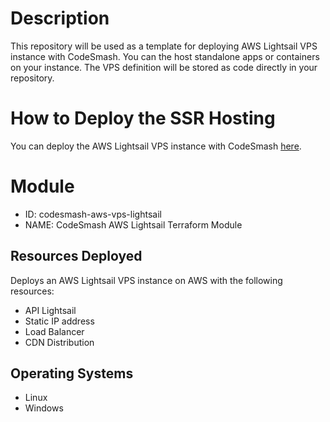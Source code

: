 # Description

This repository will be used as a template for deploying AWS Lightsail VPS instance with CodeSmash.
You can the host standalone apps or containers on your instance.
The VPS definition will be stored as code directly in your repository.
 
# How to Deploy the SSR Hosting

You can deploy the AWS Lightsail VPS instance with CodeSmash [here](https://codesmash.studio/deploy).
 
# Module

- ID: codesmash-aws-vps-lightsail
- NAME: CodeSmash AWS Lightsail Terraform Module

## Resources Deployed

Deploys an AWS Lightsail VPS instance on AWS with the following resources:

- API Lightsail
- Static IP address
- Load Balancer
- CDN Distribution

## Operating Systems

- Linux
- Windows
